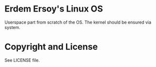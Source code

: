 # Erdem Ersoy's Linux OS
Userspace part from scratch of the OS. The kernel should be ensured via system.

# Copyright and License
See LICENSE file.

